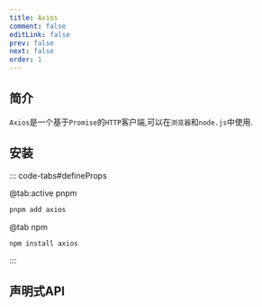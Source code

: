 ```yaml
---
title: Axios
comment: false
editLink: false
prev: false
next: false
order: 1
---
```


## 简介

`Axios`是一个基于`Promise`的`HTTP`客户端,可以在`浏览器`和`node.js`中使用.

## 安装

::: code-tabs#defineProps

@tab:active pnpm

```bash
pnpm add axios
```

@tab npm

```bash
npm install axios
```

:::

## 声明式API

